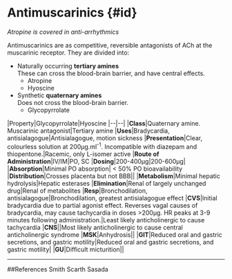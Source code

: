 # Antimuscarinics {#id}

*Atropine is covered in anti-arrhythmics*

Antimuscarinics are as competitive, reversible antagonists of ACh at the muscarinic receptor. They are divided into:
* Naturally occurring **tertiary amines**  
These can cross the blood-brain barrier, and have central effects.
    * Atropine
    * Hyoscine
* Synthetic **quaternary amines**  
Does not cross the blood-brain barrier.
    * Glycopyrrolate
    


|Property|Glycopyrrolate|Hyoscine
|--|--|
|**Class**|Quaternary amine. Muscarinic antagonist|Tertiary amine
|**Uses**|Bradycardia, antisialagogue|Antisialagogue, motion sickness
|**Presentation**|Clear, colourless solution at 200μg.ml<sup>-1</sup>. Incompatible with diazepam and thiopentone.|Racemic, only L-isomer active
|**Route of Administration**|IV/IM|PO, SC
|**Dosing**|200-400μg|200-600μg|
|**Absorption**|Minimal PO absorption| < 50% PO bioavailability
|**Distribution**|Crosses placenta but not BBB||
|**Metabolism**|Minimal hepatic hydrolysis|Hepatic esterases
|**Elimination**|Renal of largely unchanged drug|Renal of metabolites
|**Resp**|Bronchodilation, antisialagogue|Bronchodilation, greatest antisialagogue effect
|**CVS**|Initial bradycardia due to partial agonist effect. Reverses vagal causes of bradycardia, may cause tachycardia in doses >200μg. HR peaks at 3-9 minutes following administration.|Least likely anticholinergic to cause tachycardia
|**CNS**||Most likely anticholinergic to cause central anticholinergic syndrome
|**MSK**|Anhydrosis||
|**GIT**|Reduced oral and gastric secretions, and gastric motility|Reduced oral and gastric secretions, and gastric motility|
|**GU**|Difficult micturition||

---
##References
Smith Scarth Sasada